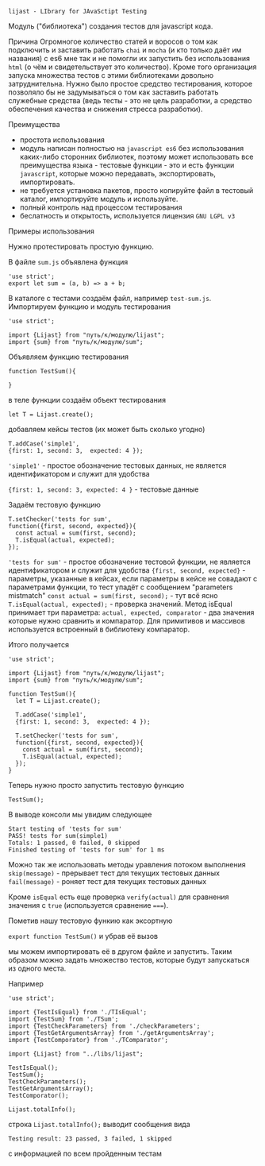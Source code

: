 `lijast - LIbrary for JAvaSctipt Testing`

Модуль ("библиотека") создания тестов для javascript кода.

Причина
Огромногое количество статей и воросов о том как подключить и заставить работать `chai` и `mocha` (и кто только даёт им названия) с es6 мне так и не помогли их запустить без использования `html` (о чём и свидетельствует это количество). Кроме того организация запуска множества тестов с этими библиотеками довольно затруднительна. Нужно было простое средство тестирования, которое позволяло бы не задумываться о том как заставить работать служебные средства (ведь тесты - это не цель разработки, а средство обеспечения качества и снижения стресса разработки).

Преимущества
- простота использования
- модуль написан полностью на `javascript es6` без использования каких-либо сторонних библиотек, поэтому может использовать все преимущества языка - тестовые функции - это и есть функции `javascript`, которые можно передавать, экспортировать, импортировать.
- не требуется установка пакетов, просто копируйте файл в тестовый каталог, импортируйте модуль и используйте.
- полный контроль над процессом тестирования
- беслатность и открытость, используется лицензия `GNU LGPL v3`

Примеры использования

Нужно протестировать простую функцию.

В файле `sum.js` объявлена функция

```
'use strict';
export let sum = (a, b) => a + b;
```

В каталоге с тестами создаём файл, например `test-sum.js`. Импортируем функцию и модуль тестирования

```
'use strict';

import {Lijast} from "путь/к/модулю/lijast";
import {sum} from "путь/к/модулю/sum";
```

Объявляем функцию тестирования

```
function TestSum(){

}
```

в теле функции создаём объект тестирования

```
let T = Lijast.create();
```

добавляем кейсы тестов (их может быть сколько угодно)

```
T.addCase('simple1',
{first: 1, second: 3,  expected: 4 });
```

`'simple1'` - простое обозначение тестовых данных, не является идентификатором и служит для удобства

`{first: 1, second: 3, expected: 4 }` - тестовые данные

Задаём тестовую функцию

```
T.setChecker('tests for sum',
function({first, second, expected}){
  const actual = sum(first, second);
  T.isEqual(actual, expected);
});
```

`'tests for sum'` - простое обозначение тестовой функции, не является идентификатором и служит для удобства
`{first, second, expected}` - параметры, указанные в кейсах, если параметры в кейсе не совадают с параметрами функции, то тест упадёт с сообщением "parameters mistmatch"
`const actual = sum(first, second);` - тут всё ясно
`T.isEqual(actual, expected);` - проверка значений. Метод isEqual принимает три параметра: `actual, expected, comparator` - два значения которые нужно сравнить и компаратор. Для примитивов и массивов используется встроенный в библиотеку компаратор.

Итого получается

```
'use strict';

import {Lijast} from "путь/к/модулю/lijast";
import {sum} from "путь/к/модулю/sum";

function TestSum(){
  let T = Lijast.create();

  T.addCase('simple1',
  {first: 1, second: 3,  expected: 4 });

  T.setChecker('tests for sum',
  function({first, second, expected}){
    const actual = sum(first, second);
    T.isEqual(actual, expected);
  });
}
```

Теперь нужно просто запустить тестовую функцию

```
TestSum();
```

В выводе консоли мы увидим следующее

```
Start testing of 'tests for sum'
PASS! tests for sum(simple1)
Totals: 1 passed, 0 failed, 0 skipped
Finished testing of 'tests for sum' for 1 ms
```

Можно так же использовать методы уравления потоком выполнения
`skip(message)` - прерывает тест для текущих тестовых данных
`fail(message)` - роняет тест для текущих тестовых данных

Кроме `isEqual` есть еще проверка `verify(actual)` для сравнения значения с `true` (используется сравнение `===`).

Пометив нашу тестовую функию как эксортную

`export function TestSum()` и убрав её вызов

мы можем импортировать её в другом файле и запустить. Таким образом можно задать множество тестов, которые будут запускаться из одного места.

Например

```
'use strict';

import {TestIsEqual} from './TIsEqual';
import {TestSum} from './TSum';
import {TestCheckParameters} from './checkParameters';
import {TestGetArgumentsArray} from './getArgumentsArray';
import {TestComporator} from './TComparator';

import {Lijast} from "../libs/lijast";

TestIsEqual();
TestSum();
TestCheckParameters();
TestGetArgumentsArray();
TestComporator();

Lijast.totalInfo();
```

строка `Lijast.totalInfo();` выводит сообщения вида

```
Testing result: 23 passed, 3 failed, 1 skipped
```

с информацией по всем пройденным тестам
